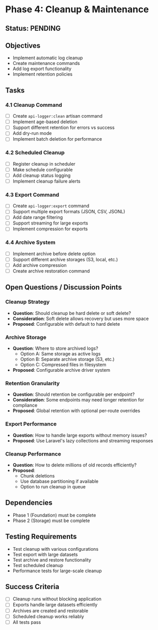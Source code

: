 # Phase 4: Cleanup & Maintenance

## Status: PENDING

## Objectives
- Implement automatic log cleanup
- Create maintenance commands
- Add log export functionality
- Implement retention policies

## Tasks

### 4.1 Cleanup Command
- [ ] Create `api-logger:clean` artisan command
- [ ] Implement age-based deletion
- [ ] Support different retention for errors vs success
- [ ] Add dry-run mode
- [ ] Implement batch deletion for performance

### 4.2 Scheduled Cleanup
- [ ] Register cleanup in scheduler
- [ ] Make schedule configurable
- [ ] Add cleanup status logging
- [ ] Implement cleanup failure alerts

### 4.3 Export Command
- [ ] Create `api-logger:export` command
- [ ] Support multiple export formats (JSON, CSV, JSONL)
- [ ] Add date range filtering
- [ ] Support streaming for large exports
- [ ] Implement compression for exports

### 4.4 Archive System
- [ ] Implement archive before delete option
- [ ] Support different archive storages (S3, local, etc.)
- [ ] Add archive compression
- [ ] Create archive restoration command

## Open Questions / Discussion Points

### Cleanup Strategy
- **Question**: Should cleanup be hard delete or soft delete?
- **Consideration**: Soft delete allows recovery but uses more space
- **Proposed**: Configurable with default to hard delete

### Archive Storage
- **Question**: Where to store archived logs?
  - Option A: Same storage as active logs
  - Option B: Separate archive storage (S3, etc.)
  - Option C: Compressed files in filesystem
- **Proposed**: Configurable archive driver system

### Retention Granularity
- **Question**: Should retention be configurable per endpoint?
- **Consideration**: Some endpoints may need longer retention for compliance
- **Proposed**: Global retention with optional per-route overrides

### Export Performance
- **Question**: How to handle large exports without memory issues?
- **Proposed**: Use Laravel's lazy collections and streaming responses

### Cleanup Performance
- **Question**: How to delete millions of old records efficiently?
- **Proposed**:
  - Chunk deletions
  - Use database partitioning if available
  - Option to run cleanup in queue

## Dependencies
- Phase 1 (Foundation) must be complete
- Phase 2 (Storage) must be complete

## Testing Requirements
- Test cleanup with various configurations
- Test export with large datasets
- Test archive and restore functionality
- Test scheduled cleanup
- Performance tests for large-scale cleanup

## Success Criteria
- [ ] Cleanup runs without blocking application
- [ ] Exports handle large datasets efficiently
- [ ] Archives are created and restorable
- [ ] Scheduled cleanup works reliably
- [ ] All tests pass